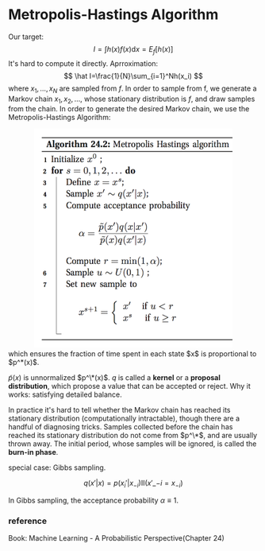 # Metropolis-Hastings Algorithm

Our target:
$$
I=\int h(x)f(x)\mathrm{d}x=E_f[h(x)]
$$
It's hard to compute it directly. Aprroximation:
$$
\hat I=\frac{1}{N}\sum_{i=1}^Nh(x_i)
$$
where $x_1,\dots,x_N$ are sampled from $f$.
In order to sample from f, we generate a Markov chain $x_1,x_2,\dots$, whose stationary distribution is $f$, and draw samples from the chain.
In order to generate the desired Markov chain, we use the Metropolis-Hastings Algorithm:
<div align="center">
<img src="resources/mh-alg.png" width="400">
</div>
which ensures the fraction of time spent in each state $x$ is proportional to $p^*(x)$. 

$\widetilde p(x)$ is unnormalized $p^\*(x)$. $q$ is called a **kernel** or a **proposal distribution**, which propose a value that can be accepted or reject.
Why it works: satisfying detailed balance.

In practice it's hard to tell whether the Markov chain has reached its stationary distribution (computationally intractable), though there are a handful of diagnosing tricks. Samples collected before the chain has reached its stationary distribution do not come from $p^\*$, and are usually thrown away. The initial period, whose samples will be ignored, is called the **burn-in phase**.

special case: Gibbs sampling.

$$
q(x'|x)=p(x_i'|x_{-i})\mathrm{II}(x'\_{-i}=x_{-i})
$$

In Gibbs sampling, the acceptance probability $\alpha\equiv1$.

### reference
Book: Machine Learning - A Probabilistic Perspective(Chapter 24)
